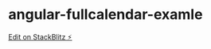 # angular-fullcalendar-examle

[Edit on StackBlitz ⚡️](https://stackblitz.com/edit/angular-fullcalendar-examle)


